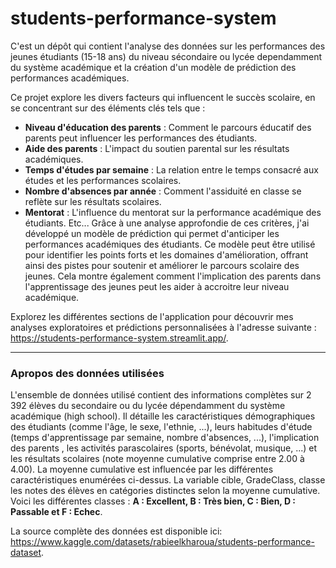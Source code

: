 # students-performance-system
C'est un dépôt qui contient l'analyse des données sur les performances des jeunes étudiants (15-18 ans) du niveau sécondaire ou lycée dependamment du système académique et la création d'un modèle de prédiction des performances académiques.

 Ce projet explore les divers facteurs qui influencent le succès scolaire, en se concentrant sur des éléments clés tels que :

- **Niveau d'éducation des parents** : Comment le parcours éducatif des parents peut influencer les performances des étudiants.
- **Aide des parents** : L'impact du soutien parental sur les résultats académiques.
- **Temps d'études par semaine** : La relation entre le temps consacré aux études et les performances scolaires.
- **Nombre d'absences par année** : Comment l'assiduité en classe se reflète sur les résultats scolaires.
- **Mentorat** : L'influence du mentorat sur la performance académique des étudiants. Etc...
Grâce à une analyse approfondie de ces critères, j'ai développé un modèle de prédiction qui permet d'anticiper les performances académiques des étudiants. 
Ce modèle peut être utilisé pour identifier les points forts et les domaines d'amélioration, offrant ainsi des pistes pour soutenir et améliorer le parcours scolaire des jeunes.
Cela montre également comment l'implication des parents dans l'apprentissage des jeunes peut les aider à accroitre leur niveau académique.

Explorez les différentes sections de l'application pour découvrir mes analyses exploratoires et prédictions personnalisées à l'adresse suivante : https://students-performance-system.streamlit.app/.

---
### Apropos des données utilisées
L'ensemble de données utilisé contient des informations complètes sur 2 392 élèves du secondaire  ou du lycée dépendamment du système académique (high school).
Il détaille les caractéristiques démographiques des étudiants (comme l'âge, le sexe, l'ethnie, ...), leurs habitudes d'étude (temps d'apprentissage par semaine, nombre d'absences, ...), 
l'implication des parents , les activités parascolaires (sports, bénévolat, musique, ...) et les résultats scolaires (note moyenne cumulative comprise entre 2.00 à 4.00). 
La moyenne cumulative est influencée par les différentes caractéristiques enumérées ci-dessus. La variable cible, GradeClass, classe les notes des élèves en catégories distinctes selon la
moyenne cumulative. Voici les différentes classes : **A : Excellent, B : Très bien, C : Bien, D : Passable et F : Echec**.

La source complète des données est disponible ici: https://www.kaggle.com/datasets/rabieelkharoua/students-performance-dataset.
